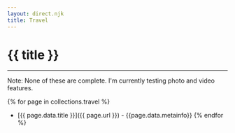 ```yaml
---
layout: direct.njk
title: Travel
---
```


# {{ title }}
<hr/>
Note: None of these are complete. I'm currently testing photo and video features.

{% for page in collections.travel %}
- [{{ page.data.title }}]({{ page.url }}) - {{page.data.metainfo}}
{% endfor %}
